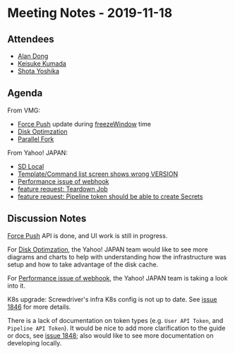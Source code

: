 # Meeting Notes - 2019-11-18

## Attendees

- [Alan Dong](https://github.com/adong)
- [Keisuke Kumada](https://github.com/kumada626)
- [Shota Yoshika](https://github.com/s-yoshika)

## Agenda

From VMG:

- [Force Push](https://github.com/screwdriver-cd/screwdriver/issues/1675) update during [freezeWindow](https://docs.screwdriver.cd/user-guide/configuration/workflow.html) time
- [Disk Optimzation](https://github.com/screwdriver-cd/screwdriver/issues/1830)
- [Parallel Fork](https://github.com/screwdriver-cd/screwdriver/issues/1710)

From Yahoo! JAPAN:

- [SD Local](https://github.com/screwdriver-cd/screwdriver/issues/1314)
- [Template/Command list screen shows wrong VERSION](https://github.com/screwdriver-cd/screwdriver/issues/1723)
- [Performance issue of webhook](https://github.com/screwdriver-cd/screwdriver/issues/1468)
- [feature request: Teardown Job](https://github.com/screwdriver-cd/screwdriver/issues/1834)
- [feature request: Pipeline token should be able to create Secrets](https://github.com/screwdriver-cd/screwdriver/issues/1847)

## Discussion Notes

[Force Push](https://github.com/screwdriver-cd/data-schema/pull/360) API is done, and UI work is still in progress.

For [Disk Optimzation](https://github.com/screwdriver-cd/screwdriver/issues/1830), the Yahoo! JAPAN team would like to see more diagrams and charts to help with understanding how the infrastructure was setup and how to take advantage of the disk cache.

For [Performance issue of webhook](https://github.com/screwdriver-cd/screwdriver/issues/1468), the Yahoo! JAPAN team is taking a look into it.

K8s upgrade: Screwdriver's infra K8s config is not up to date. See [issue 1846](https://github.com/screwdriver-cd/screwdriver/issues/1846) for more details.


There is a lack of documentation on token types (e.g. `User API Token`, and `Pipeline API Token`). It would be nice to add more clarification to the guide or docs, see [issue 1848](https://github.com/screwdriver-cd/screwdriver/issues/1848); also would like to see more documentation on developing locally.
